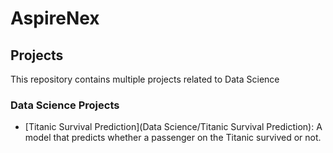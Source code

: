 # AspireNex

## Projects

This repository contains multiple projects related to Data Science

### Data Science Projects

- [Titanic Survival Prediction](Data Science/Titanic Survival Prediction): A model that predicts whether a passenger on the Titanic survived or not.

